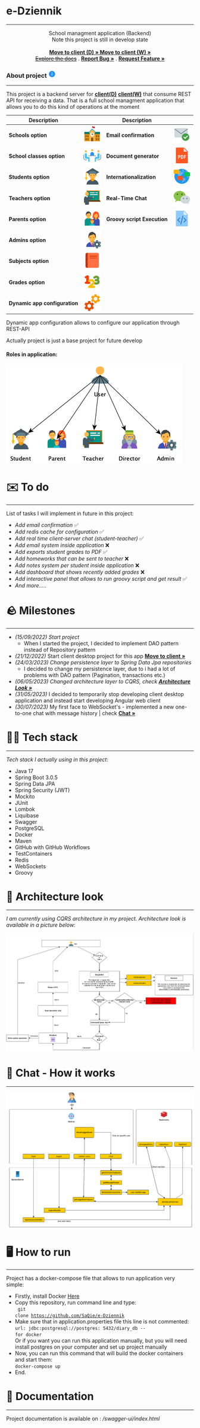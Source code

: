 # e-Dziennik

_____________


<p align="center">
    School managment application (Backend)
    <br/>
    Note this project is still in develop state
    <br/>
    <br/>
    <a href="https://github.com/SaQie/e-Dziennik-desktop"><strong>Move to client (D) » </strong></a>     <a href="https://github.com/SaQie/"><strong>Move to client (W) »</strong></a>
    <br/>
    <a href="https://github.com/SaQie/e-Dziennik/issues"><strike>Explore the docs</strike></a>
    .
    <a href="https://github.com/SaQie/e-Dziennik/issues"><strong>Report Bug »</strong></a>
    .
    <a href="https://github.com/SaQie/e-Dziennik/issues"><strong>Request Feature » </strong></a>
  </p>


<div>
    <h3>About project <img src="images/Info.png" width="20"></h3>
</div>

_____________

<div>
    This project is a backend server for <a href="https://github.com/SaQie/e-Dziennik-desktop"><b>client(D)</b></a> <a href="https://github.com/SaQie/"><b>client(W)</b></a> that consume REST API for receiving a data. That is a full school managment application that allows you to do this kind of operations at the moment

</div>

| Description                   |                                            | Description                 |                                       |
|-------------------------------|--------------------------------------------|-----------------------------|---------------------------------------|
| **Schools option**            | ![#00d1a0](images/School_Building.png)     | **Email confirmation**      | ![#00d1a0](images/Received.png)       |
| **School classes option**     | ![#00d1a0](images/Meeting_Room.png)        | **Document generator**      | ![#00d1a0](images/PDF.png)            |
| **Students option**           | ![#00d1a0](images/Student_Male.png)        | **Internationalization**    | ![#00d1a0](images/Language_Skill.png) |
| **Teachers option**           | ![#00d1a0](images/Teacher.png)             | **Real-Time Chat**          | ![#00d1a0](images/WeChat.png)         |
| **Parents option**            | ![#00d1a0](images/Family.png)              | **Groovy script Execution** | ![#00d1a0](images/Code_File.png)      |
| **Admins option**             | ![#00d1a0](images/Admin_Settings_Male.png) |                             |                                       |
| **Subjects option**           | ![#00d1a0](images/Read.png)                |                             |                                       |
| **Grades option**             | ![#00d1a0](images/Numbers.png)             |                             |                                       |
| **Dynamic app configuration** | ![#FC0000](images/Services.png)            |                             |                                       |

<div>Dynamic app configuration allows to configure our application through REST-API</div>

Actually project is just a base project for future develop

#### Roles in application:

![#FC0000](images/roles.png)

# ✉️ To do

_________

List of tasks I will implement in future in this project:

* *Add email confirmation* ✅
* *Add redis cache for configuration* ✅
* *Add real time client-server chat (student-teacher)* ✅
* *Add email system inside application* ❌
* *Add exports student grades to PDF* ✅
* *Add homeworks that can be sent to teacher* ❌
* *Add notes system per student inside application* ❌
* *Add dashboard that shows recently added grades* ❌
* *Add interactive panel that allows to run groovy script and get result* ✅
* *And more.....*

# 🪨 Milestones

___

- *(15/09/2022) Start project*
    - When I started the project, I decided to implement DAO pattern instead of Repository pattern
- *(21/12/2022)* Start client desktop project for this
  app     <a href="https://github.com/SaQie/e-Dziennik-desktop"><strong>Move to client »</strong></a>
- *(24/03/2023) Change persistence layer to Spring Data Jpa repositories*
    - I decided to change my persistence layer, due to i had a lot of problems with DAO pattern (Pagination,
      transactions etc.)
- *(06/05/2023) Changed architecture layer to CQRS, check <strong>[Architecture Look »](#-architecture-look)</strong>*
- *(31/05/2023)* I decided to temporarily stop developing client desktop application and instead start developing
  Angular web client
- *(30/07/2023)* My first face to WebSocket's - implemented a new one-to-one chat with message history |
  check <strong>[Chat »](#-chat---how-it-works)</strong>

# 👨‍💻 Tech stack

_____

*Tech stack I actually using in this project*:

* Java 17
* Spring Boot 3.0.5
* Spring Data JPA
* Spring Security (JWT)
* Mockito
* JUnit
* Lombok
* Liquibase
* Swagger
* PostgreSQL
* Docker
* Maven
* GitHub with GitHub Workflows
* TestContainers
* Redis
* WebSockets
* Groovy

# 🗾 Architecture look

___

*I am currently using CQRS architecture in my project.*
*Architecture look is available in a picture below:*

![#FC0000](images/CQRS_architecture.png)

# 💬 Chat - How it works

___

![#FC0000](images/one-to-one-chat.png)

# 🖥️ How to run

_____
Project has a docker-compose file that allows to run application very simple:

* Firstly, install Docker <a href="https://docs.docker.com/desktop/install/windows-install/">Here</a>
* Copy this repository, run command line and type: <br> <code> git clone https://github.com/SaQie/e-Dziennik </code>
* Make sure that in application.properties file this line is not commented: <br><code>url: jdbc:postgresql://postgres:
  5432/diary_db -- for docker</code>
  <br> Or if you want you can run this application manually, but you will need install postgres on your computer and set
  up project manually
* Now, you can run this command that will build the docker containers and start them:
  <br> <code>docker-compose up</code>
* End.

# 📄 Documentation

____

Project documentation is available on : */swagger-ui/index.html*
